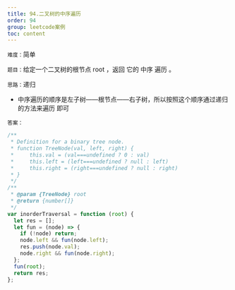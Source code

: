 ```yaml
---
title: 94.二叉树的中序遍历
order: 94
group: leetcode案例
toc: content
---
```


`难度：`简单

`题目：`给定一个二叉树的根节点 root ，返回 它的 中序 遍历 。

`思路：`递归

- 中序遍历的顺序是左子树——根节点——右子树，所以按照这个顺序通过递归的方法来遍历
  即可

`答案：`

```js
/**
 * Definition for a binary tree node.
 * function TreeNode(val, left, right) {
 *     this.val = (val===undefined ? 0 : val)
 *     this.left = (left===undefined ? null : left)
 *     this.right = (right===undefined ? null : right)
 * }
 */
/**
 * @param {TreeNode} root
 * @return {number[]}
 */
var inorderTraversal = function (root) {
  let res = [];
  let fun = (node) => {
    if (!node) return;
    node.left && fun(node.left);
    res.push(node.val);
    node.right && fun(node.right);
  };
  fun(root);
  return res;
};
```

